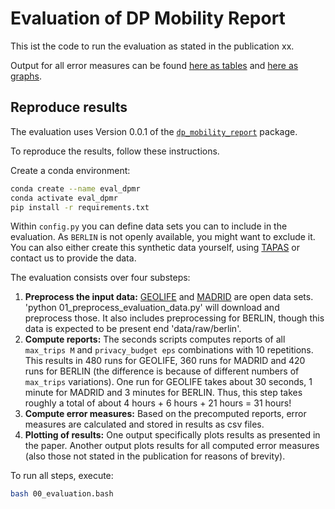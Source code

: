 # Evaluation of DP Mobility Report

This ist the code to run the evaluation as stated in the publication xx.

Output for all error measures can be found [here as tables](results/tables) and [here as graphs](results/graphs/graphs_all_error_measures.pdf).

## Reproduce results

The evaluation uses Version 0.0.1 of the [`dp_mobility_report`](https://github.com/FreeMoveProject/dp_mobility_report) package.

To reproduce the results, follow these instructions.

Create a conda environment:

``` bash
conda create --name eval_dpmr
conda activate eval_dpmr
pip install -r requirements.txt
```

Within `config.py` you can define data sets you can to include in the evaluation. As `BERLIN` is not openly available, you might want to exclude it. You can also either create this synthetic data yourself, using [TAPAS](https://github.com/DLR-VF/TAPAS) or contact us to provide the data.

The evaluation consists over four substeps:

1. **Preprocess the input data:** [GEOLIFE](https://www.microsoft.com/en-us/download/details.aspx?id=52367) and [MADRID](https://crtm.maps.arcgis.com/apps/MinimalGallery/index.html?appid=a60bb2f0142b440eadee1a69a11693fc) are open data sets. 'python 01_preprocess_evaluation_data.py' will download and preprocess those. It also includes preprocessing for BERLIN, though this data is expected to be present end 'data/raw/berlin'.
2. **Compute reports:** The seconds scripts computes reports of all `max_trips M` and `privacy_budget eps` combinations with 10 repetitions. This results in 480 runs for GEOLIFE, 360 runs for MADRID and 420 runs for BERLIN (the difference is because of different numbers of `max_trips` variations). One run for GEOLIFE takes about 30 seconds, 1 minute for MADRID and 3 minutes for BERLIN. Thus, this step takes roughly a total of about 4 hours + 6 hours + 21 hours = 31 hours!
3. **Compute error measures:** Based on the precomputed reports, error measures are calculated and stored in results as csv files.
4. **Plotting of results:** One output specifically plots results as presented in the paper. Another output plots results for all computed error measures (also those not stated in the publication for reasons of brevity).

To run all steps, execute:

``` bash
bash 00_evaluation.bash
```

